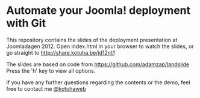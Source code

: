 Automate your Joomla! deployment with Git
=========================================

This repository contains the slides of the deployment presentation at Joomladagen 2012. Open index.html in your browser to watch the slides, or go straight to http://share.kotuha.be/jd12nl/!

The slides are based on code from https://github.com/adamzap/landslide 
Press the 'h' key to view all options.

If you have any further questions regarding the contents or the demo, feel free to contact me [@kotuhaweb](http://twitter.com/kotuhaweb)
